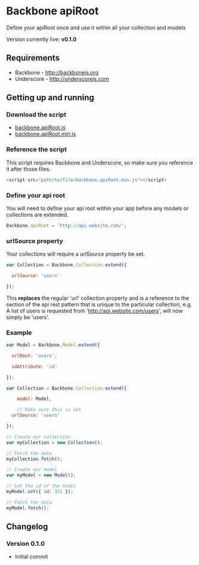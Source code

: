 Backbone apiRoot
================

Define your apiRoot once and use it within all your collection and models

Version currently live: **v0.1.0**

Requirements
------------

* Backbone - http://backbonejs.org
* Underscore - http://underscorejs.com

Getting up and running
----------------------

### Download the script

* [backbone.apiRoot.js](https://raw.github.com/garethadavies/backbone.apiRoot/master/backbone.apiRoot.js)
* [backbone.apiRoot.min.js](https://raw.github.com/garethadavies/backbone.apiRoot/master/backbone.apiRoot.min.js)

### Reference the script

This script requires Backbone and Underscore, so make sure you reference it after those files.

```js
<script src="path/to/file/backbone.apiRoot.min.js"></script>
```

### Define your api root

You will need to define your api root within your app before any models or collections are extended.

```js
Backbone.apiRoot = 'http://api.website.com/';
```

### urlSource property

Your collections will require a urlSource property be set.

```js
var Collection = Backbone.Collection.extend({

  urlSource: 'users'

});
```

This **replaces** the regular 'url' collection property and is a reference to the section of the api rest pattern that is unique to the particular collection, e.g. A list of users is requested from 'http://api.website.com/users', will now simply be 'users'.

### Example

```js
var Model = Backbone.Model.extend({

  urlRoot: 'users',

  idAttribute: 'id'

});

var Collection = Backbone.Collection.extend({

	model: Model,

	// Make sure this is set
  urlSource: 'users'

});

// Create our collection
var myCollection = new Collection();

// Fetch the data
myCollection.fetch();

// Create our model
var myModel = new Model();

// Set the id of the model
myModel.set({ id: 321 });

// Fetch the data
myModel.fetch();
```

Changelog
---------

### Version 0.1.0

* Initial commit
